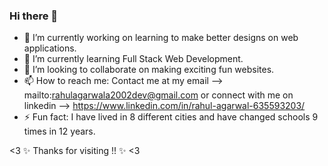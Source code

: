 ### Hi there 👋
- 🔭 I’m currently working on learning to make better designs on web applications.
- 🌱 I’m currently learning Full Stack Web Development.
- 👯 I’m looking to collaborate on making exciting fun websites.
- 📫 How to reach me: Contact me at my email --> mailto:rahulagarwala2002dev@gmail.com or connect with me on linkedin --> https://www.linkedin.com/in/rahul-agarwal-635593203/
- ⚡ Fun fact: I have lived in 8 different cities and have changed schools 9 times in 12 years.

<3 ✨ Thanks for visiting !! ✨ <3



<!--
**RahulSuperDev/RahulSuperDev** is a ✨ _special_ ✨ repository because its `README.md` (this file) appears on your GitHub profile.

Here are some ideas to get you started:

- 🔭 I’m currently working on ...
- 🌱 I’m currently learning ...
- 👯 I’m looking to collaborate on ...
- 🤔 I’m looking for help with ...
- 💬 Ask me about ...
- 📫 How to reach me: ...
- 😄 Pronouns: ...
- ⚡ Fun fact: ...
-->
